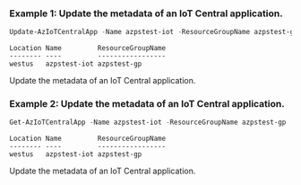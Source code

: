 ### Example 1: Update the metadata of an IoT Central application.
```powershell
Update-AzIoTCentralApp -Name azpstest-iot -ResourceGroupName azpstest-gp -SkuName ST2 -DisplayName "My IoT Central App" -IdentityType 'SystemAssigned' -Subdomain "my-iot-central-app" -Template "iotc-pnp-preview@1.0.0" -Tag @{"IoTCentral"="apiversion20220601";"ABC"="123"}
```

```output
Location Name         ResourceGroupName
-------- ----         -----------------
westus   azpstest-iot azpstest-gp
```

Update the metadata of an IoT Central application.

### Example 2: Update the metadata of an IoT Central application.
```powershell
Get-AzIoTCentralApp -Name azpstest-iot -ResourceGroupName azpstest-gp | Update-AzIoTCentralApp -SkuName ST2 -DisplayName "My IoT Central App" -IdentityType 'SystemAssigned' -Subdomain "my-iot-central-app" -Template "iotc-pnp-preview@1.0.0" -Tag @{"IoTCentral"="apiversion20220601";"ABC"="123"}
```

```output
Location Name         ResourceGroupName
-------- ----         -----------------
westus   azpstest-iot azpstest-gp
```

Update the metadata of an IoT Central application.